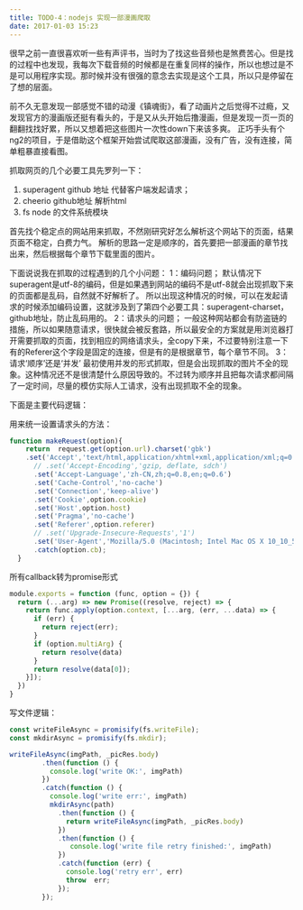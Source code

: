 ```yaml
---
title: TODO-4：nodejs 实现一部漫画爬取
date: 2017-01-03 15:23
---
```

很早之前一直很喜欢听一些有声评书，当时为了找这些音频也是煞费苦心。但是找的过程中也发现，我每次下载音频的时候都是在重复同样的操作，所以也想过是不是可以用程序实现。那时候并没有很强的意念去实现是这个工具，所以只是停留在了想的层面。

前不久无意发现一部感觉不错的动漫《镇魂街》，看了动画片之后觉得不过瘾，又发现官方的漫画版还挺有看头的，于是又从头开始后撸漫画，但是发现一页一页的翻翻找找好累，所以又想着把这些图片一次性down下来该多爽。
正巧手头有个ng2的项目，于是借助这个框架开始尝试爬取这部漫画，没有广告，没有连接，简单粗暴直接看图。

抓取网页的几个必要工具先罗列一下： 
1. superagent github 地址 代替客户端发起请求； 
2. cheerio github地址 解析html 
3. fs node 的文件系统模块


<!--more-->

首先找个稳定点的网站用来抓取，不然刚研究好怎么解析这个网站下的页面，结果页面不稳定，白费力气。 
解析的思路一定是顺序的，首先要把一部漫画的章节找出来，然后根据每个章节下载里面的图片。

下面说说我在抓取的过程遇到的几个小问题： 
1：编码问题； 
默认情况下superagent是utf-8的编码，但是如果遇到网站的编码不是utf-8就会出现抓取下来的页面都是乱码，自然就不好解析了。 
所以出现这种情况的时候，可以在发起请求的时候添加编码设置，这就涉及到了第四个必要工具：superagent-charset，github地址，防止乱码用的。 
2：请求头的问题； 
一般这种网站都会有防盗链的措施，所以如果随意请求，很快就会被反套路，所以最安全的方案就是用浏览器打开需要抓取的页面，找到相应的网络请求头，全copy下来，不过要特别注意一下有的Referer这个字段是固定的连接，但是有的是根据章节，每个章节不同。 
3：请求‘顺序’还是‘并发’ 
最初使用并发的形式抓取，但是会出现抓取的图片不全的现象。这种情况还不是很清楚什么原因导致的。不过转为顺序并且把每次请求都间隔了一定时间，尽量的模仿实际人工请求，没有出现抓取不全的现象。

下面是主要代码逻辑：

用来统一设置请求头的方法：

```javascript
function makeReuest(option){
    return  request.get(option.url).charset('gbk')
    .set('Accept','text/html,application/xhtml+xml,application/xml;q=0.9,image/webp,*/*;q=0.8')
      // .set('Accept-Encoding','gzip, deflate, sdch')
      .set('Accept-Language','zh-CN,zh;q=0.8,en;q=0.6')
      .set('Cache-Control','no-cache')
      .set('Connection','keep-alive')
      .set('Cookie',option.cookie)
      .set('Host',option.host)
      .set('Pragma','no-cache')
      .set('Referer',option.referer)
      // .set('Upgrade-Insecure-Requests','1')
      .set('User-Agent','Mozilla/5.0 (Macintosh; Intel Mac OS X 10_10_5) AppleWebKit/537.36 (KHTML, like Gecko) Chrome/54.0.2840.98 Safari/537.36')
      .catch(option.cb);
  }
  ```
所有callback转为promise形式
```javascript
module.exports = function (func, option = {}) {
  return (...arg) => new Promise((resolve, reject) => {
    return func.apply(option.context, [...arg, (err, ...data) => {
      if (err) {
        return reject(err);
      }
      if (option.multiArg) {
        return resolve(data)
      }
      return resolve(data[0]);
    }]);
  })
}
```

写文件逻辑：

```javascript
const writeFileAsync = promisify(fs.writeFile);
const mkdirAsync = promisify(fs.mkdir);

writeFileAsync(imgPath, _picRes.body)
        .then(function () {
          console.log('write OK:', imgPath)
        })
        .catch(function () {
          console.log('write err:', imgPath)
          mkdirAsync(path)
            .then(function () {
              return writeFileAsync(imgPath, _picRes.body)
            })
            .then(function () {
               console.log('write file retry finished:', imgPath)
            })
            .catch(function (err) {
              console.log('retry err', err)
              throw  err;
            });
        });
```